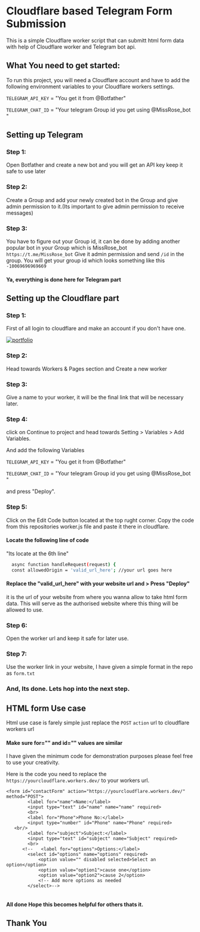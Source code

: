 
# Cloudflare based Telegram Form Submission

This is a simple Cloudflare worker script that can submitt html form data with help of Cloudflare worker and Telegram bot api.

## What You need to get started:

To run this project, you will need a Cloudflare account and have to add the following environment variables to your Cloudflare workers settings.

`TELEGRAM_API_KEY` = "You get it from @Botfather"

`TELEGRAM_CHAT_ID` = "Your telegram Group id you get using @MissRose_bot "

## Setting up Telegram

### Step 1:
Open Botfather and create a new bot and you will get an API key keep it safe to use later

### Step 2:
Create a Group and add your newly created bot in the Group and give admin permission to it.(Its important to give admin permission to receive messages)

### Step 3:
You have to figure out your Group id, it can be done by adding another popular bot in your Group which is MissRose_bot ` https://t.me/MissRose_bot`
Give it admin permission and send `/id` in the group. You will get your group id which looks something like this `-10069696969669`

#### Ya, everything is done here for Telegram part 
## Setting up the Cloudflare part
### Step 1:
First of all login to cloudflare and make an account if you don't have one.

[![portfolio](https://img.shields.io/badge/Cloudflare-F38020?style=for-the-badge&logo=Cloudflare&logoColor=white)](https://www.cloudflare.com/)

### Step 2:
Head towards Workers & Pages section and Create a new worker

### Step 3:
Give a name to your worker, it will be the final link that will be necessary later.

### Step 4:
click on Continue to project and head towards Setting > Variables > Add Variables.

And add the following Variables

`TELEGRAM_API_KEY` = "You get it from @Botfather"

`TELEGRAM_CHAT_ID` = "Your telegram Group id you get using @MissRose_bot "

and press "Deploy".

### Step 5:

Click on the Edit Code button located at the top rught corner. 
Copy the code from this repositories worker.js file and paste it there in cloudflare.

#### Locate the following line of code 
"Its locate at the 6th line"

```bash
  async function handleRequest(request) {
  const allowedOrigin = 'valid_url_here'; //your url goes here
```
#### Replace the "valid_url_here" with your website url and > Press "Deploy"
it is the url of your website from where you wanna allow to take html form data.
This will serve as the authorised website where this thing will be allowed to use.

### Step 6: 
Open the worker url and keep it safe for later use.

### Step 7: 

Use the worker link in your website, I have given a simple format in the repo as ```form.txt``` 

### And, Its done. Lets hop into the next step.

## HTML form Use case 
Html use case is farely simple just replace the `POST` `action` url to cloudflare workers url
#### Make sure for="" and id="" values are similar
I have given the minimum code for demonstration purposes please feel free  to use your creativity.

Here is the code you need to replace the `https://yourcloudflare.workers.dev/` to your workers url.
```
<form id="contactForm" action="https://yourcloudflare.workers.dev/" method="POST">
        <label for="name">Name:</label>
        <input type="text" id="name" name="name" required>
        <br>
   		<label for="Phone">Phone No:</label>
        <input type="number" id="Phone" name="Phone" required>
   <br/>
        <label for="subject">Subject:</label>
        <input type="text" id="subject" name="Subject" required>
        <br>
      <!--   <label for="options">Options:</label>
        <select id="options" name="options" required>
            <option value="" disabled selected>Select an option</option>
            <option value="option1">cause one</option>
            <option value="option2">cause 2</option>
            <!-- Add more options as needed 
        </select>-->
        
```
#### All done Hope this becomes helpful for others thats it.
## Thank You
